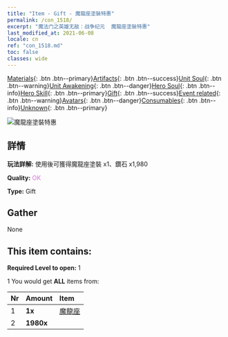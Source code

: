 ```yaml
---
title: "Item - Gift - 魔龍座塗裝特惠"
permalink: /con_1518/
excerpt: "魔法门之英雄无敌：战争纪元  魔龍座塗裝特惠"
last_modified_at: 2021-06-08
locale: cn
ref: "con_1518.md"
toc: false
classes: wide
---
```

 [Materials](/ItemsCN/){: .btn .btn--primary}[Artifacts](/ItemsCN/Artifacts/){: .btn .btn--success}[Unit Soul](/ItemsCN/UnitSoul/){: .btn .btn--warning}[Unit Awakening](/ItemsCN/UnitAwakening/){: .btn .btn--danger}[Hero Soul](/ItemsCN/HeroSoul/){: .btn .btn--info}[Hero Skill](/ItemsCN/HeroSkill/){: .btn .btn--primary}[Gift](/ItemsCN/Gift/){: .btn .btn--success}[Event related](/ItemsCN/Events/){: .btn .btn--warning}[Avatars](/ItemsCN/Avatars/){: .btn .btn--danger}[Consumables](/ItemsCN/Consumables/){: .btn .btn--info}[Unknown](/ItemsCN/Unknown/){: .btn .btn--primary}

 ![魔龍座塗裝特惠](/images/t/i_907132.png)

## 詳情
 **玩法詳解:** 使用後可獲得魔龍座塗裝 x1、鑽石 x1,980

 **Quality:** <span style="color: #DA70D6">OK</span>

 **Type:** Gift

## Gather

  None

## This item contains:

 **Required Level to open:** 1

 1 You would get **ALL** items  from:

  | Nr | Amount |     Item    |
  |:---|:-------|:------------|
  | 1 |  **1x** | [魔龍座](/cn/Items/con_1073/) |  | 
  | 2 |  **1980x** | <i class="fas fa-gem"/> |  | 
